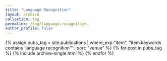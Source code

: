 ```yaml
---
title: "Language Recognition"
layout: archive
collection: tag
permalink: /tag/language-recognition
author_profile: false
---
```


{% assign pubs_tag = site.publications | where_exp:"item", "item.keywords contains 'language recognition'" | sort: "venue" %}
{% for post in pubs_tag %}
  {% include archive-single.html %}
{% endfor %}